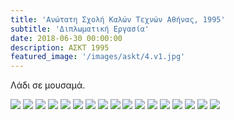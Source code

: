 ```yaml
---
title: 'Ανώτατη Σχολή Καλών Τεχνών Αθήνας, 1995'
subtitle: 'Διπλωματική Εργασία'
date: 2018-06-30 00:00:00
description: ΑΣΚΤ 1995
featured_image: '/images/askt/4.v1.jpg'
---
```


Λάδι σε μουσαμά.

<div class="gallery" data-columns="5">
        <img src="/images/askt/1.jpg">
        <img src="/images/askt/2.jpg">
        <img src="/images/askt/3.jpg">
        <img src="/images/askt/4.jpg">
        <img src="/images/askt/5.jpg">
        <img src="/images/askt/6.jpg">
        <img src="/images/askt/7.jpg">
        <img src="/images/askt/8.jpg">
        <img src="/images/askt/9.jpg">
        <img src="/images/askt/10.jpg">
        <img src="/images/askt/11.jpg">
        <img src="/images/askt/12.jpg">
        <img src="/images/askt/13.jpg">
        <img src="/images/askt/14.jpg">
        <img src="/images/askt/15.jpg">
        <img src="/images/askt/16.jpg">
        <img src="/images/askt/17.jpg">
</div>
